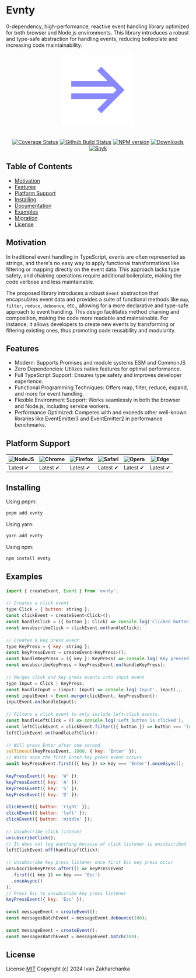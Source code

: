 # Evnty

0-dependency, high-performance, reactive event handling library optimized for both browser and Node.js environments. This library introduces a robust and type-safe abstraction for handling events, reducing boilerplate and increasing code maintainability.

<div align="center">
  <a href="https://github.com/3axap4ehko/evnty">
    <img width="200" height="200" src="./docs/logo.svg">
  </a>
  <br>
  <br>

[![Coverage Status][codecov-image]][codecov-url]
[![Github Build Status][github-image]][github-url]
[![NPM version][npm-image]][npm-url]
[![Downloads][downloads-image]][npm-url]
[![Snyk][snyk-image]][snyk-url]

</div>

## Table of Contents

- [Motivation](#motivation)
- [Features](#features)
- [Platform Support](#platform-support)
- [Installing](#installing)
- [Documentation](https://3axap4ehko.github.io/evnty/)
- [Examples](#examples)
- [Migration](#migration)
- [License](#license)

## Motivation

In traditional event handling in TypeScript, events are often represented as strings, and there's no easy way to apply functional transformations like filtering or mapping directly on the event data. This approach lacks type safety, and chaining operations require additional boilerplate, making the code verbose and less maintainable.

The proposed library introduces a robust `Event` abstraction that encapsulates event data and provides a suite of functional methods like `map`, `filter`, `reduce`, `debounce`, etc., allowing for a more declarative and type-safe approach to event handling. This design facilitates method chaining and composition, making the code more readable and maintainable. For instance, it allows developers to create new events by transforming or filtering existing ones, thus promoting code reusability and modularity.

## Features

- Modern: Supports Promises and module systems ESM and CommonJS
- Zero Dependencies: Utilizes native features for optimal performance.
- Full TypeScript Support: Ensures type safety and improves developer experience.
- Functional Programming Techniques: Offers map, filter, reduce, expand, and more for event handling.
- Flexible Environment Support: Works seamlessly in both the browser and Node.js, including service workers.
- Performance Optimized: Competes with and exceeds other well-known libraries like EventEmitter3 and EventEmitter2 in performance benchmarks.

## Platform Support

| ![NodeJS][node-image] | ![Chrome][chrome-image] | ![Firefox][firefox-image] | ![Safari][safari-image] | ![Opera][opera-image] | ![Edge][edge-image] |
| --------------------- | ----------------------- | ------------------------- | ----------------------- | --------------------- | ------------------- |
| Latest ✔             | Latest ✔               | Latest ✔                 | Latest ✔               | Latest ✔             | Latest ✔           |

[node-image]: https://raw.github.com/alrra/browser-logos/main/src/node.js/node.js_48x48.png?1
[chrome-image]: https://raw.github.com/alrra/browser-logos/main/src/chrome/chrome_48x48.png?1
[firefox-image]: https://raw.github.com/alrra/browser-logos/main/src/firefox/firefox_48x48.png?1
[safari-image]: https://raw.github.com/alrra/browser-logos/main/src/safari/safari_48x48.png?1
[opera-image]: https://raw.github.com/alrra/browser-logos/main/src/opera/opera_48x48.png?1
[edge-image]: https://raw.github.com/alrra/browser-logos/main/src/edge/edge_48x48.png?1

## Installing

Using pnpm:

```bash
pnpm add evnty
```

Using yarn:

```bash
yarn add evnty
```

Using npm:

```bash
npm install evnty
```

## Examples

```js
import { createEvent, Event } from 'evnty';

// Creates a click event
type Click = { button: string };
const clickEvent = createEvent<Click>();
const handleClick = ({ button }: Click) => console.log('Clicked button is', button);
const unsubscribeClick = clickEvent.on(handleClick);

// Creates a key press event
type KeyPress = { key: string };
const keyPressEvent = createEvent<KeyPress>();
const handleKeyPress = ({ key }: KeyPress) => console.log('Key pressed', key);
const unsubscribeKeyPress = keyPressEvent.on(handleKeyPress);

// Merges click and key press events into input event
type Input = Click | KeyPress;
const handleInput = (input: Input) => console.log('Input', input);;
const inputEvent = Event.merge(clickEvent, keyPressEvent);
inputEvent.on(handleInput);

// Filters a click event to only include left-click events.
const handleLeftClick = () => console.log('Left button is clicked');
const leftClickEvent = clickEvent.filter(({ button }) => button === 'left');
leftClickEvent.on(handleLeftClick);

// Will press Enter after one second
setTimeout(keyPressEvent, 1000, { key: 'Enter' });
// Waits once the first Enter key press event occurs
await keyPressEvent.first(({ key }) => key === 'Enter').onceAsync();

keyPressEvent({ key: 'W' });
keyPressEvent({ key: 'A' });
keyPressEvent({ key: 'S' });
keyPressEvent({ key: 'D' });

clickEvent({ button: 'right' });
clickEvent({ button: 'left' });
clickEvent({ button: 'middle' });

// Unsubscribe click listener
unsubscribeClick();
// It does not log anything because of click listener is unsubscribed
leftClickEvent.off(handleLeftClick);

// Unsubscribe key press listener once first Esc key press occur
unsubscribeKeyPress.after(() => keyPressEvent
  .first(({ key }) => key === 'Esc')
  .onceAsync()
);
// Press Esc to unsubscribe key press listener
keyPressEvent({ key: 'Esc' });

const messageEvent = createEvent();
const messagesBatchEvent = messageEvent.debounce(100);

const messageEvent = createEvent();
const messagesBatchEvent = messageEvent.batch(100);

```

## License

License [MIT](./LICENSE)
Copyright (c) 2024 Ivan Zakharchanka

[npm-url]: https://www.npmjs.com/package/evnty
[downloads-image]: https://img.shields.io/npm/dw/evnty.svg?maxAge=43200
[npm-image]: https://img.shields.io/npm/v/evnty.svg?maxAge=43200
[github-url]: https://github.com/3axap4eHko/evnty/actions
[github-image]: https://github.com/3axap4eHko/evnty/workflows/Build%20Package/badge.svg?branch=master
[codecov-url]: https://codecov.io/gh/3axap4eHko/evnty
[codecov-image]: https://codecov.io/gh/3axap4eHko/evnty/branch/master/graph/badge.svg?maxAge=43200
[snyk-url]: https://snyk.io/test/npm/evnty/latest
[snyk-image]: https://snyk.io/test/github/3axap4eHko/evnty/badge.svg?maxAge=43200
